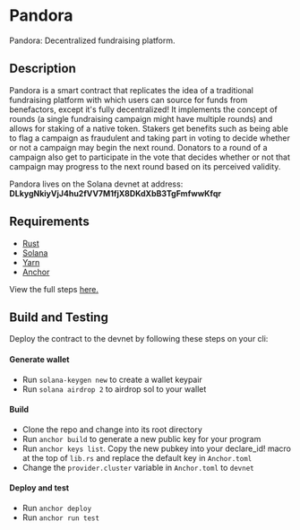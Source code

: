 # Pandora
Pandora: Decentralized fundraising platform.

## Description
Pandora is a smart contract that replicates the idea of a traditional fundraising platform with which users 
can source for funds from benefactors, except it's fully decentralized! It implements the concept of rounds
(a single fundraising campaign might have multiple rounds) and allows for staking of a native token. Stakers 
get benefits such as being able to flag a campaign as fraudulent and taking part in voting to decide whether 
or not a campaign may begin the next round. Donators to a round of a campaign also get to participate in the
vote that decides whether or not that campaign may progress to the next round based on its perceived validity.

Pandora lives on the Solana devnet at address: **DLkygNkiyVjJ4hu2fVV7M1fjX8DKdXbB3TgFmfwwKfqr**


## Requirements
- [Rust](https://www.rust-lang.org/tools/install)
- [Solana](https://docs.solana.com/cli/install-solana-cli-tools)
- [Yarn](https://yarnpkg.com/getting-started/install)
- [Anchor](https://book.anchor-lang.com/getting_started/installation.html)

View the full steps [here.](https://book.anchor-lang.com/getting_started/installation.html)

## Build and Testing
Deploy the contract to the devnet by following these steps on your cli:

#### Generate wallet
- Run ` solana-keygen new ` to create a wallet keypair
- Run ` solana airdrop 2 ` to airdrop sol to your wallet
#### Build
- Clone the repo and change into its root directory
- Run ` anchor build ` to generate a new public key for your program
- Run ` anchor keys list `. Copy the new pubkey into your declare_id!
macro at the top of `lib.rs` and replace the default key in `Anchor.toml`
- Change the `provider.cluster` variable in `Anchor.toml` to `devnet`
#### Deploy and test
- Run ` anchor deploy `
- Run ` anchor run test `








